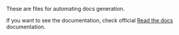These are files for automating docs generation.

If you want to see the documentation, check official [Read the docs](https://pyvueeel.readthedocs.io) documentation.
